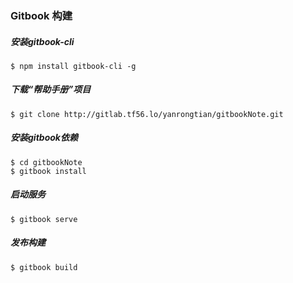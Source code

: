 ### Gitbook 构建

##### 安装gitbook-cli

```
$ npm install gitbook-cli -g
```

##### 下载“帮助手册”项目

```
$ git clone http://gitlab.tf56.lo/yanrongtian/gitbookNote.git
```

##### 安装gitbook依赖

```
$ cd gitbookNote
$ gitbook install
```

##### 启动服务

```
$ gitbook serve
```

##### 发布构建

```
$ gitbook build
```



